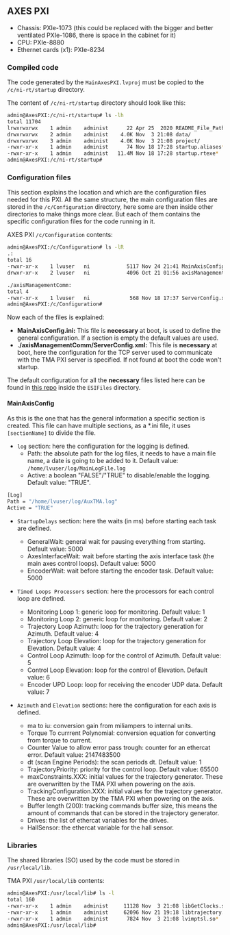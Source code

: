 ## AXES PXI

- Chassis: PXIe-1073 (this could be replaced with the bigger and better ventilated PXIe-1086, there is space in the cabinet for it)
- CPU: PXIe-8880
- Ethernet cards (x1): PXIe-8234

### Compiled code

The code generated by the `MainAxesPXI.lvproj` must be copied to the `/c/ni-rt/startup` directory.

The content of `/c/ni-rt/startup` directory should look like this:

```bash
admin@AxesPXI:/c/ni-rt/startup# ls -lh
total 11704
lrwxrwxrwx    1 admin    administ      22 Apr 25  2020 README_File_Paths.txt -> /README_File_Paths.txt
drwxrwxrwx    2 admin    administ    4.0K Nov  3 21:08 data/
drwxrwxrwx    3 admin    administ    4.0K Nov  3 21:08 project/
-rwxr-xr-x    1 admin    administ      74 Nov 18 17:28 startup.aliases*
-rwxr-xr-x    1 admin    administ   11.4M Nov 18 17:28 startup.rtexe*
admin@AxesPXI:/c/ni-rt/startup#
```

### Configuration files

This section explains the location and which are the configuration files needed for this PXI. All the same structure,
the main configuration files are stored in the `/c/Configuration` directory, here some are then inside other directories
to make things more clear. But each of them contains the specific configuration files for the code running in it.

AXES PXI `/c/Configuration` contents:

```bash
admin@AxesPXI:/c/Configuration# ls -lR
.:
total 16
-rwxr-xr-x    1 lvuser   ni            5117 Nov 24 21:41 MainAxisConfig.ini*
drwxr-xr-x    2 lvuser   ni            4096 Oct 21 01:56 axisManagementComm/

./axisManagementComm:
total 4
-rwxr-xr-x    1 lvuser   ni             568 Nov 18 17:37 ServerConfig.xml*
admin@AxesPXI:/c/Configuration#
```

Now each of the files is explained:

- **MainAxisConfig.ini:** This file is **necessary** at boot, is used to define the general configuration. If a section
is empty the default values are used.
- **./axisManagementComm/ServerConfig.xml:** This file is **necessary** at boot, here the configuration for the
TCP server used to communicate with the TMA PXI server is specified. If not found at boot the code won't startup.

The default configuration for all the **necessary** files listed here can be found in [this repo](https://gitlab.tekniker.es/aut/projects/3151-LSST/LabVIEWCode/PXIController)
inside the `ESIFiles` directory.

#### MainAxisConfig

As this is the one that has the general information a specific section is created. This file can have multiple sections,
as a *.ini file, it uses `[sectionName]` to divide the file.

- `log` section: here the configuration for the logging is defined.
  - Path: the absolute path for the log files, it needs to have a main file name, a date is going to be added to it.
  Default value: `/home/lvuser/log/MainLogFile.log`
  - Active: a boolean "FALSE"/"TRUE" to disable/enable the logging. Default value: "TRUE".

```bash
[Log]
Path = "/home/lvuser/log/AuxTMA.log"
Active = "TRUE"
```

- `StartupDelays` section: here the waits (in ms) before starting each task are defined.
  - GeneralWait: general wait for pausing everything from starting. Default value: 5000
  - AxesInterfaceWait: wait before starting the axis interface task (the main axes control loops). Default value: 5000
  - EncoderWait: wait before starting the encoder task. Default value: 5000

- `Timed Loops Processors` section: here the processors for each control loop are defined.
  - Monitoring Loop 1: generic loop for monitoring. Default value: 1
  - Monitoring Loop 2: generic loop for monitoring. Default value: 2
  - Trajectory Loop Azimuth: loop for the trajectory generation for Azimuth. Default value: 4
  - Trajectory Loop Elevation: loop for the trajectory generation for Elevation. Default value: 4
  - Control Loop Azimuth: loop for the control of Azimuth. Default value: 5
  - Control Loop Elevation: loop for the control of Elevation. Default value: 6
  - Encoder UPD Loop: loop for receiving the encoder UDP data. Default value: 7

- `Azimuth` and `Elevation` sections: here the configuration for each axis is defined.
  - ma to iu: conversion gain from miliampers to internal units.
  - Torque To currrent Polynomial: conversion equation for converting from torque to current.
  - Counter Value to allow error pass trough: counter for an ethercat error. Default value: 2147483500
  - dt (scan Engine Periods): the scan periods dt. Default value: 1
  - TrajectoryPriority: priority for the control loop. Default value: 65500
  - maxConstraints.XXX: initial values for the trajectory generator. These are overwritten by the TMA PXI when powering
  on the axis.
  - TrackingConfiguration.XXX: initial values for the trajectory generator. These are overwritten by the TMA PXI when
  powering on the axis.
  - Buffer length (200): tracking commands buffer size, this means the amount of commands that can be stored in the
  trajectory generator.
  - Drives: the list of ethercat variables for the drives.
  - HallSensor: the ethercat variable for the hall sensor.

### Libraries

The shared libraries (SO) used by the code must be stored in `/usr/local/lib`.

TMA PXI `/usr/local/lib` contents:

```bash
admin@AxesPXI:/usr/local/lib# ls -l
total 160
-rwxr-xr-x    1 admin    administ     11128 Nov  3 21:08 libGetClocks.so*
-rwxr-xr-x    1 admin    administ     62096 Nov 21 19:18 libtrajectory.so*
-rwxr-xr-x    1 admin    administ      7824 Nov  3 21:08 lvimptsl.so*
admin@AxesPXI:/usr/local/lib#
```
